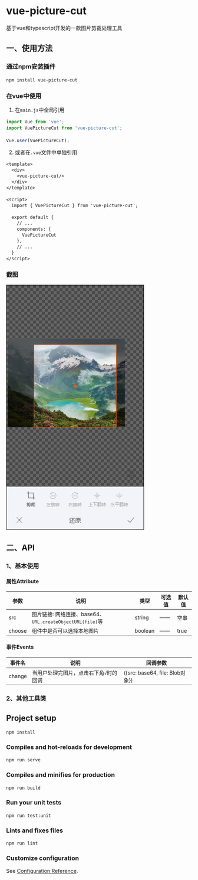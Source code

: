 # vue-picture-cut

基于vue和typescript开发的一款图片剪裁处理工具

## 一、使用方法
### 通过npm安装插件
```nodejs
npm install vue-picture-cut
```
### 在vue中使用
1. 在`main.js`中全局引用
```javascript
import Vue from 'vue';
import VuePictureCut from 'vue-picture-cut';

Vue.user(VuePictureCut);
```
2. 或者在`.vue`文件中单独引用
```vue
<template>
  <div>
    <vue-picture-cut/>
  </div>
</template>

<script>
  import { VuePictureCut } from 'vue-picture-cut';
    
  export default {
    // ...
    components: {
      VuePictureCut
    },
    // ...
  }
</script>
```
### 截图
![示例截图](https://github.com/987153776/vue-picture-cut/blob/master/readme/cut.jpg?raw=true)

## 二、API
### 1、基本使用
#### 属性Attribute
| 参数 | 说明 | 类型 | 可选值 | 默认值 |
| ---- | ---- | ---- | ---- | ---- |
| src | 图片链接: 网络连接、base64、`URL.createObjectURL(file)`等 | string | —— | 空串 |
| choose | 组件中是否可以选择本地图片 | boolean | —— | true |

#### 事件Events
| 事件名 | 说明 | 回调参数 |
| ---- | ---- | ---- |
| change | 当用户处理完图片，点击右下角`√`时的回调 | ({src: base64, file: Blob对象}) |

### 2、其他工具类



## Project setup
```
npm install
```

### Compiles and hot-reloads for development
```
npm run serve
```

### Compiles and minifies for production
```
npm run build
```

### Run your unit tests
```
npm run test:unit
```

### Lints and fixes files
```
npm run lint
```

### Customize configuration
See [Configuration Reference](https://cli.vuejs.org/config/).
